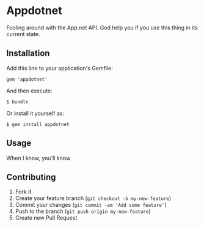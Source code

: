 # Appdotnet

Fooling around with the App.net API.  God help you if you use this thing in its current state.

## Installation

Add this line to your application's Gemfile:

    gem 'appdotnet'

And then execute:

    $ bundle

Or install it yourself as:

    $ gem install appdotnet

## Usage

When I know, you'll know

## Contributing

1. Fork it
2. Create your feature branch (`git checkout -b my-new-feature`)
3. Commit your changes (`git commit -am 'Add some feature'`)
4. Push to the branch (`git push origin my-new-feature`)
5. Create new Pull Request

